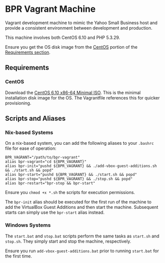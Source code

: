 # BPR Vagrant Machine

Vagrant development machine to mimic the Yahoo Small Business host and provide a consistent environment between development and production.

This machine involves both CentOS 6.10 and PHP 5.3.29.

Ensure you get the OS disk image from the [CentOS](#CentOS) portion of the [Requirements section](#Requirements). 

## Requirements

### CentOS

Download the [CentOS 6.10 x86-64 Minimal ISO](https://vault.centos.org/6.10/isos/x86_64/CentOS-6.10-x86_64-minimal.iso). This is the minimal installation disk image for the OS. The Vagrantfile references this for quicker provisioning.

## Scripts and Aliases

### Nix-based Systems

On a nix-based system, you can add the following aliases to your `.bashrc` file for ease of operation:

```
BPR_VAGRANT="/path/to/bpr-vagrant"
alias bpr-vagrant="cd ${BPR_VAGRANT}"
alias bpr-init="pushd ${BPR_VAGRANT} && ./add-vbox-guest-additions.sh && ./start.sh && popd"
alias bpr-start="pushd ${BPR_VAGRANT} && ./start.sh && popd"
alias bpr-stop="pushd ${BPR_VAGRANT} && ./stop.sh && popd"
alias bpr-restart="bpr-stop && bpr-start"
```

Ensure you `chmod +x *.sh` the scripts for execution permissions.

The `bpr-init` alias should be executed for the first run of the machine to add the VirtualBox Guest Additions and then start the machine. Subsequent starts can simply use the `bpr-start` alias instead.

### Windows Systems

The `start.bat` and `stop.bat` scripts perform the same tasks as `start.sh` and `stop.sh`. They simply start and stop the machine, respectively.

Ensure you run `add-vbox-guest-additions.bat` prior to running `start.bat` for the first time.
